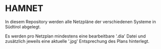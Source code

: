# HAMNET

In diesem Repository werden alle Netzpläne der verschiedenen Systeme in Südtirol abgelegt.

Es werden pro Netzplan mindestens eine bearbeitbare '.dia' Datei und zusätzlich jeweils eine aktuelle
'.jpg' Entsprechung des Plans hinterlegt.
